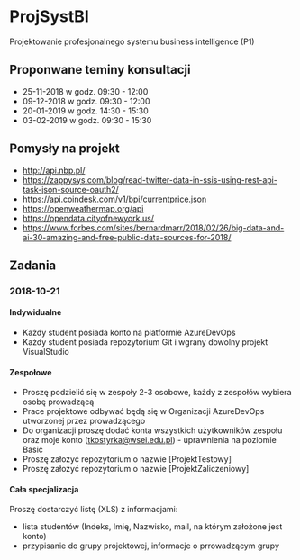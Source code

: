 # ProjSystBI
Projektowanie profesjonalnego systemu business intelligence (P1)

## Proponwane teminy konsultacji

* 25-11-2018 w godz. 09:30 - 12:00
* 09-12-2018 w godz. 09:30 - 12:00
* 20-01-2019 w godz. 14:30 - 15:30
* 03-02-2019 w godz. 09:30 - 15:30

## Pomysły na projekt

* http://api.nbp.pl/
* https://zappysys.com/blog/read-twitter-data-in-ssis-using-rest-api-task-json-source-oauth2/
* https://api.coindesk.com/v1/bpi/currentprice.json
* https://openweathermap.org/api
* https://opendata.cityofnewyork.us/
* https://www.forbes.com/sites/bernardmarr/2018/02/26/big-data-and-ai-30-amazing-and-free-public-data-sources-for-2018/

## Zadania

### 2018-10-21

#### Indywidualne

* Każdy student posiada konto na platformie AzureDevOps
* Każdy student posiada repozytorium Git i wgrany dowolny projekt VisualStudio

#### Zespołowe

* Proszę podzielić się w zespoły 2-3 osobowe, każdy z zespołów wybiera osobę prowadzącą
* Prace projektowe odbywać będą się w Organizacji AzureDevOps utworzonej przez prowadzącego
* Do organizacji proszę dodać konta wszystkich użytkowników zespołu oraz moje konto (tkostyrka@wsei.edu.pl) - uprawnienia na poziomie Basic
* Proszę założyć repozytorium o nazwie [ProjektTestowy]
* Proszę założyć repozytorium o nazwie [ProjektZaliczeniowy]

#### Cała specjalizacja

Proszę dostarczyć listę (XLS) z informacjami:
* lista studentów (Indeks, Imię, Nazwisko, mail, na którym założone jest konto)
* przypisanie do grupy projektowej, informacje o prrowadzącym grupy
